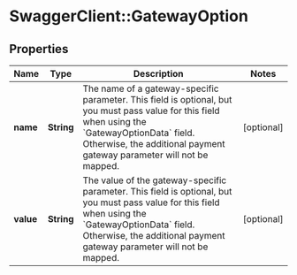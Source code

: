 # SwaggerClient::GatewayOption

## Properties
Name | Type | Description | Notes
------------ | ------------- | ------------- | -------------
**name** | **String** | The name of a gateway-specific parameter. This field is optional, but you must pass value for this field when using the &#x60;GatewayOptionData&#x60; field. Otherwise, the additional payment gateway parameter will not be mapped.  | [optional] 
**value** | **String** | The value of the gateway-specific parameter. This field is optional, but you must pass value for this field when using the &#x60;GatewayOptionData&#x60; field. Otherwise, the additional payment gateway parameter will not be mapped.  | [optional] 


